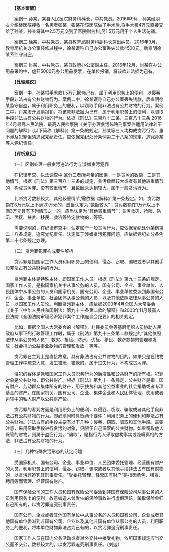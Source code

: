 　　**【基本案情】**

　　案例一 孙某，某县人民医院财务科科长，中共党员。2016年9月，孙某经朋友介绍替医院接收一名患者张某，张某在该医院做了手术后,将手术费4万元直接交给了孙某，孙某将其中2.5万元交到了医院财务科,另1.5万元用于个人生活花销。

　　案例二 徐某，中共党员，某县教育局财务科副科长兼出纳员。2016年9月，教育局机关办公室装修过程中，徐某谎称自己办公室丢失公款4500元。后查明徐某系监守自盗。

　　案例三 肖某，中共党员，某县政府办公室副主任。2016年12月，肖某在办公用品采购中，虚开5000元办公用品发票，在单位报销，将该款非法据为己有。

　　**【处理建议】**

　　案例一中，孙某将手术款1.5万元据为己有，属于利用职务上的便利，以侵吞手段非法占有公共财物行为。案例二中，徐某谎称自己办公室丢失钱款，后查明徐某监守自盗，属于利用职务上的便利，以窃取手段非法占有公共财物的行为。案例三中，肖某虚开发票报销，将该款非法据为己有，属于利用职务上的便利，以骗取手段非法占有公共财物的行为。依据《刑法》三百八十二条、三百八十三条,2016年4月最高人民法院、最高人民检察院《关于办理贪污贿赂刑事案件适用法律若干问题的解释》（以下简称《解释》）第一条的规定，孙某等三人均构成贪污行为，虽不涉及犯罪但须追究党纪责任。应依据党纪处分条例第二十八条的规定，追究孙某等人党纪责任。

　　**【评析意见】**

　　（一）区别处理一般贪污违法行为与涉嫌贪污犯罪

　　在纪律审查、执法调查中,区分二者所考量的因素，一是贪污的数额，二是其他情节。根据《刑法》第三百八十三条的规定，贪污数额较大或者有其他较重情节的，构成贪污罪。没有较重情节，且数额未达到较大，属于一般贪污行为。

　　判断贪污数额较大、其他较重情节,需依据《解释》第一条规定。如，贪污数额在3万元以上不满20万元的，应当认定为“数额较大”；贪污数额在1万元以上不满3万元具有下列情形之一的，应当认定为“其他较重情节”：贪污救灾、抢险、防汛、优抚、扶贫、移民、救济等特定款物的，等等。

　　需要说明的，在纪律审查中，认定属于一般贪污行为，应依据党纪处分条例第二十八条规定，追究党纪责任。认定属于涉嫌贪污犯罪问题，应依据党纪处分条例第二十七条规定办理。

　　（二）贪污罪犯罪构成要件解析

　　贪污罪是指国家工作人员利用职务上的便利，侵吞、窃取、骗取或者以其他手段非法占有公共财物的行为。

　　贪污罪主体是特殊主体，即国家工作人员。根据《刑法》第九十三条的规定，国家工作人员，是指国家机关中从事公务的人员。国有公司、企业、事业单位、人民团体中从事公务的人员和国家机关、国有公司、企业、事业单位委派到非国有公司、企业、事业单位、社会团体从事公务的人员，以及其他依照法律从事公务的人员，以国家工作人员论。判断贪污罪主体，应依据2000年4月全国人大常委会《关于〈中华人民共和国刑法〉第九十三条第二款的解释》和2003年11月最高人民法院《全国法院审理经济犯罪案件工作座谈会纪要》的相关规定。

　　比如，根据全国人大常委会的《解释》，村民委员会等基层组织人员协助人民政府从事下列行政管理工作时，属于《刑法》第九十三条第二款规定的“其他依照法律从事公务的人员”：救灾、抢险、防汛、优抚、移民、救济款物的管理和发放；社会捐助公益事业款物的管理和发放；等等。

　　贪污罪在主观上是直接故意，具有非法占有公共财物的目的。如果只是在钱物管理工作中疏忽大意，发生错账、错款的，属于过失行为，不构成贪污罪。

　　侵犯的客体是党和国家工作人员职务行为的廉洁性和公共财产的所有权。犯罪对象是公共财物，即公共财产。根据《刑法》第九十一条规定，公共财产是指：国有财产、劳动群众集体所有的财产，用于扶贫和其他公益事业的社会捐助或者专项基金的财产。在国家机关、国有公司、企业、集体企业和人民团体管理、使用或者运输中的私人财产以公共财产论。

　　贪污罪的客观方面是利用职务上的便利，以侵吞、窃取、骗取或者其他手段非法占有公共财物的行为。即必须同时具备两个要件：利用职务上的便利和非法占有公共财物。非法占有的手段主要有以下几种：侵吞、窃取、骗取和其他手段。需要注意，采用窃取手段进行贪污的对象，只限于自己保管的公共财物。如果窃取他人保管的财物，则属于盗窃行为。“骗取”，是指行为人采取虚构事实或隐瞒真相的方法，非法占有公共财物的行为。

　　（三）几种特殊贪污形态的认定问题

　　受国家机关、国有公司、企业、事业单位、人民团体委托管理、经营国有财产的人员，利用职务上的便利，侵吞、窃取、骗取或者以其他手段非法占有国有财物的，以贪污罪追究其刑事责任。“受委托管理、经营国有财产”是指因承包、租赁、聘用等而管理、经营国有财产。

　　国有保险公司的工作人员和国有保险公司委派到非国有保险公司从事公务的人员利用职务上的便利，故意编造未曾发生的保险事故进行虚假理赔，骗取保险金归自己所有的，以贪污罪追究刑事责任。

　　国有公司、企业或者其他国有单位中从事公务的人员和国有公司、企业或者其他国有单位委派到非国有公司、企业以及其他非国有单位从事公务的人员，利用职务上的便利，将本单位财物非法占为己有的，以贪污罪追究刑事责任。

　　国家工作人员在国内公务活动或者对外交往中接受礼物，依照国家规定应当交公而不交公，数额较大的，以贪污罪追究刑事责任。（刘迦）